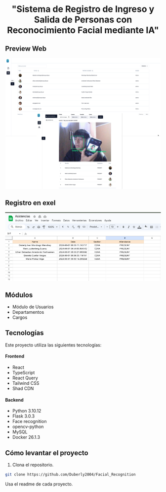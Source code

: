 <h1 align="center">"Sistema de Registro de Ingreso y Salida de Personas con Reconocimiento Facial mediante IA"
</h1>

## Preview Web
<img src="public/preview.png"/>

## Registro en exel
<img src="public/preview-exel.png"/>

## Módulos

- Módulo de Usuarios
- Departamentos
- Cargos

## Tecnologías

Este proyecto utiliza las siguientes tecnologías:

#### Frontend
- React 
- TypeScript
- React Query
- Tailwind CSS
- Shad CDN

#### Backend
- Python 3.10.12 
- Flask 3.0.3
- Face recognition
- opencv-python
- MySQL
- Docker 26.1.3

## Cómo levantar el proyecto

1. Clona el repositorio.
```bash
git clone https://github.com/Duberly2004/Facial_Recognition
```

Usa el readme de cada proyecto.